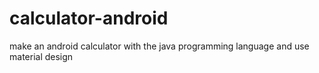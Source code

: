# calculator-android
make an android calculator with the java programming language and use material design
